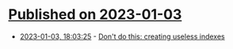 # [Published on 2023-01-03](index.md)

* [2023-01-03, 18:03:25](https://lobste.rs/s/ndabux/don_t_do_this_creating_useless_indexes) - [Don't do this: creating useless indexes](https://mydbanotebook.org/post/too-many-indexes/)
